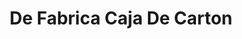 ---
title: "De Fabrica Caja De Carton"
url: /barrios-unidos/de-fabrica-caja-de-carton/
shop: Basteln
---